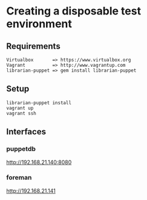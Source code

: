 # Creating a disposable test environment


## Requirements
    Virtualbox       => https://www.virtualbox.org
    Vagrant          => http://www.vagrantup.com
    librarian-puppet => gem install librarian-puppet

## Setup
    librarian-puppet install
    vagrant up
    vagrant ssh
    
## Interfaces

### puppetdb

http://192.168.21.140:8080

### foreman

http://192.168.21.141

